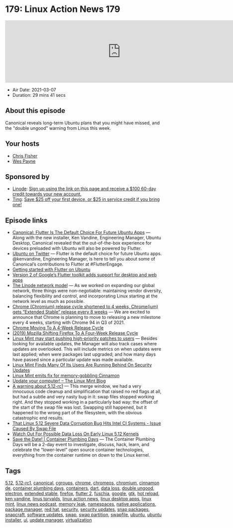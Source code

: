 # 179: Linux Action News 179

<iframe src="https://player.fireside.fm/v2/DAcK9LdX+9iV5RqBr?theme=dark" width="740" height="200" frameborder="0" scrolling="no"></iframe>

* Air Date: 2021-03-07
* Duration: 29 mins 41 secs

## About this episode

Canonical reveals long-term Ubuntu plans that you might have missed, and the "double ungood" warning from Linus this week.

## Your hosts
* [Chris Fisher](https://linuxactionnews.com/hosts/chris)
* [Wes Payne](https://linuxactionnews.com/hosts/wes)

## Sponsored by

  * [Linode](http://linode.com/lan): [Sign up using the link on this page and receive a $100 60-day credit towards your new account. ](http://linode.com/lan)
  * [Ting](https://linux.ting.com): [Save $25 off your first device, or $25 in service credit if you bring one!](https://linux.ting.com)



## Episode links

  * [Canonical: Flutter Is The Default Choice For Future Ubuntu Apps](https://fossbytes.com/canonical-flutter-is-the-default-choice-for-future-ubuntu-apps/ "Canonical: Flutter Is The Default Choice For Future Ubuntu Apps") — Along with the new installer, Ken Vandine, Engineering Manager, Ubuntu Desktop, Canonical revealed that the out-of-the-box experience for devices preloaded with Ubuntu will also be powered by Flutter. 
  * [Ubuntu on Twitter](https://twitter.com/ubuntu/status/1367063203600031746 "Ubuntu on Twitter") — Flutter is the default choice for future Ubuntu apps. @kenvandine, Engineering Manager, is here to tell you about some of Canonical’s contributions to Flutter at #FlutterEngage.
  * [Getting started with Flutter on Ubuntu](https://ubuntu.com/blog/getting-started-with-flutter-on-ubuntu "Getting started with Flutter on Ubuntu")
  * [Version 2 of Google’s Flutter toolkit adds support for desktop and web apps](https://techcrunch.com/2021/03/03/version-2-of-googles-flutter-toolkit-adds-support-for-desktop-and-web-apps/ "Version 2 of Google’s Flutter toolkit adds support for desktop and web apps")
  * [The Linode network model](https://www.linode.com/blog/networking/diversity-flexibility-and-linux-prioritizing-generous-transfer "The Linode network model") — As we worked on expanding our global network, three things were non-negotiable: maintaining vendor diversity, balancing flexibility and control, and incorporating Linux starting at the network level as much as possible.
  * [Chrome (Chromium) release cycle shortened to 4 weeks, Chrome(ium) gets “Extended Stable” release every 8 weeks](https://blog.chromium.org/2021/03/speeding-up-release-cycle.html "Chrome \(Chromium\) release cycle shortened to 4 weeks, Chrome\(ium\) gets “Extended Stable” release every 8 weeks") — We are excited to announce that Chrome is planning to move to releasing a new milestone every 4 weeks, starting with Chrome 94 in Q3 of 2021. 
  * [Chrome Moving To A 4-Week Release Cycle](https://www.phoronix.com/scan.php?page=news_item&px=Chrome-4-Week-Releases "Chrome Moving To A 4-Week Release Cycle")
  * [(2019) Mozilla Shifting Firefox To A Four-Week Release Cycle](https://www.phoronix.com/scan.php?page=news_item&px=Firefox-Four-Week-Release-Cycle "\(2019\) Mozilla Shifting Firefox To A Four-Week Release Cycle")
  * [Linux Mint may start pushing high-priority patches to users](https://www.zdnet.com/article/linux-mint-may-start-pushing-high-priority-patches-to-users/ "Linux Mint may start pushing high-priority patches to users") — Besides looking for available updates, the Manager will also track cases where updates are overlooked. This will include metrics on when updates were last applied; when were packages last upgraded; and how many days have passed since a particular update was made available. 
  * [Linux Mint Finds Many Of Its Users Are Running Behind On Security Updates](https://www.phoronix.com/scan.php?page=news_item&px=Linux-Mint-Security-EOL "Linux Mint Finds Many Of Its Users Are Running Behind On Security Updates")
  * [Linux Mint emits fix for memory-gobbling Cinnamon](https://www.theregister.com/2021/03/02/linux_mint_fix_for_memorygobbling/ "Linux Mint emits fix for memory-gobbling Cinnamon")
  * [Update your computer! – The Linux Mint Blog](https://blog.linuxmint.com/?p=4030 "Update your computer! – The Linux Mint Blog")
  * [A warning about 5.12-rc1](https://lwn.net/Articles/848265/ "A warning about 5.12-rc1") — This merge window, we had a very innocuous code cleanup and simplification that raised no red flags at all, but had a subtle and very nasty bug in it: swap files stopped working right. And they stopped working in a particularly bad way: the offset of the start of the swap file was lost. Swapping still happened, but it happened to the wrong part of the filesystem, with the obvious catastrophic end results. 
  * [That Linux 5.12 Severe Data Corruption Bug Hits Intel CI Systems - Issue Caused By Swap File](https://www.phoronix.com/scan.php?page=news_item&px=Linux-5.12-Swapfile-Corrupt "That Linux 5.12 Severe Data Corruption Bug Hits Intel CI Systems - Issue Caused By Swap File")
  * [Watch Out For Possible Data Loss On Early Linux 5.12 Kernels](https://www.phoronix.com/scan.php?page=news_item&px=Linux-5.12-Early-Buggy-Issue "Watch Out For Possible Data Loss On Early Linux 5.12 Kernels")
  * [Save the Date! | Container Plumbing Days](https://containerplumbing.org/ "Save the Date! | Container Plumbing Days") — The Container Plumbing Days will be a 2-day event to investigate, discuss, hack, learn, and celebrate the “lower-level” open source container technologies, everything from the container runtime on down to the Linux kernel. 



## Tags

[5.12](https://linuxactionnews.com/tags/5.12), [5.12-rc1](https://linuxactionnews.com/tags/5.12-rc1), [canonical](https://linuxactionnews.com/tags/canonical), [cgroups](https://linuxactionnews.com/tags/cgroups), [chrome](https://linuxactionnews.com/tags/chrome), [chromeos](https://linuxactionnews.com/tags/chromeos), [chromium](https://linuxactionnews.com/tags/chromium), [cinnamon de](https://linuxactionnews.com/tags/cinnamon%20de), [container plumbing days](https://linuxactionnews.com/tags/container%20plumbing%20days), [containers](https://linuxactionnews.com/tags/containers), [dart](https://linuxactionnews.com/tags/dart), [data loss](https://linuxactionnews.com/tags/data%20loss), [double ungood](https://linuxactionnews.com/tags/double%20ungood), [electron](https://linuxactionnews.com/tags/electron), [extended stable](https://linuxactionnews.com/tags/extended%20stable), [firefox](https://linuxactionnews.com/tags/firefox), [flutter 2](https://linuxactionnews.com/tags/flutter%202), [fuschia](https://linuxactionnews.com/tags/fuschia), [google](https://linuxactionnews.com/tags/google), [gtk](https://linuxactionnews.com/tags/gtk), [hot reload](https://linuxactionnews.com/tags/hot%20reload), [ken vandine](https://linuxactionnews.com/tags/ken%20vandine), [linus torvalds](https://linuxactionnews.com/tags/linus%20torvalds), [linux action news](https://linuxactionnews.com/tags/linux%20action%20news), [linux desktop apps](https://linuxactionnews.com/tags/linux%20desktop%20apps), [linux mint](https://linuxactionnews.com/tags/linux%20mint), [linux news podcast](https://linuxactionnews.com/tags/linux%20news%20podcast), [memory leak](https://linuxactionnews.com/tags/memory%20leak), [namespaces](https://linuxactionnews.com/tags/namespaces), [native applications](https://linuxactionnews.com/tags/native%20applications), [package manager](https://linuxactionnews.com/tags/package%20manager), [red hat](https://linuxactionnews.com/tags/red%20hat), [security](https://linuxactionnews.com/tags/security), [security updates](https://linuxactionnews.com/tags/security%20updates), [snap packages](https://linuxactionnews.com/tags/snap%20packages), [snapcraft](https://linuxactionnews.com/tags/snapcraft), [software updates](https://linuxactionnews.com/tags/software%20updates), [swap](https://linuxactionnews.com/tags/swap), [swap partition](https://linuxactionnews.com/tags/swap%20partition), [swapfile](https://linuxactionnews.com/tags/swapfile), [ubuntu](https://linuxactionnews.com/tags/ubuntu), [ubuntu installer](https://linuxactionnews.com/tags/ubuntu%20installer), [ui](https://linuxactionnews.com/tags/ui), [update manager](https://linuxactionnews.com/tags/update%20manager), [virtualization](https://linuxactionnews.com/tags/virtualization)
